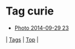 <!--
title: Tag curie
date: 2020-06-28T15:26:59.857Z
tags:
-->
# Tag curie

 * [Photo 2014-09-29 23](98759589029.md)

| [Tags](tags.md) | [Top](index.md) |
